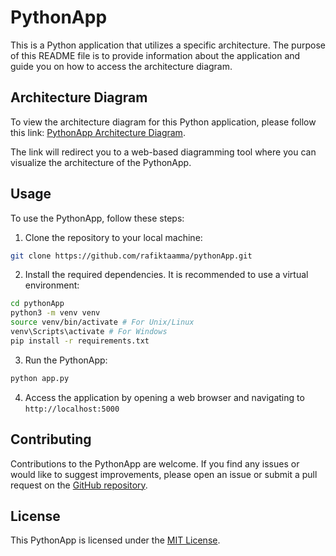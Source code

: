 # PythonApp
This is a Python application that utilizes a specific architecture. The purpose of this README file is to provide information about the application and guide you on how to access the architecture diagram.

  

## Architecture Diagram

To view the architecture diagram for this Python application, please follow this link: [PythonApp Architecture Diagram](https://app.diagrams.net/#G1pr2uKnZFAO6hM8LVuTWMDhZs8kfV3gJe).

The link will redirect you to a web-based diagramming tool where you can visualize the architecture of the PythonApp.

## Usage

  
To use the PythonApp, follow these steps:

1. Clone the repository to your local machine:

```bash
git clone https://github.com/rafiktaamma/pythonApp.git
```
 2. Install the required dependencies. It is recommended to use a virtual environment:
```bash
cd pythonApp
python3 -m venv venv 
source venv/bin/activate # For Unix/Linux 
venv\Scripts\activate # For Windows 
pip install -r requirements.txt
```
 3. Run the PythonApp:
```bash
python app.py
```
 4. Access the application by opening a web browser and navigating to `http://localhost:5000`


## Contributing

Contributions to the PythonApp are welcome. If you find any issues or would like to suggest improvements, please open an issue or submit a pull request on the [GitHub repository](https://github.com/rafiktaamma/pythonApp).

## License

This PythonApp is licensed under the [MIT License](https://chat.openai.com/LICENSE).